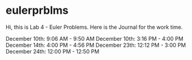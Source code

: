# eulerprblms
Hi, this is Lab 4 - Euler Problems. Here is the Journal for the work time. 

December 10th: 9:06 AM - 9:50 AM
December 10th: 3:16 PM - 4:00 PM
December 14th: 4:00 PM - 4:56 PM
December 23th: 12:12 PM - 3:00 PM
December 24th: 12:00 PM - 12:50 PM
